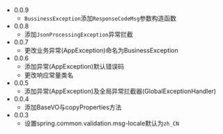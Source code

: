 - 0.0.9
  - `BussinessException`添加`ResponseCodeMsg`参数构造函数
- 0.0.8
  - 添加`JsonProcessingException`异常拦截
- 0.0.7
  - 更改业务异常(AppException)命名为BusinessException
- 0.0.6
  - 添加异常(AppException)默认错误码
  - 更改响应常量类名
- 0.0.5
  - 添加异常(AppException)及全局异常拦截器(GlobalExceptionHandler)
- 0.0.4
  - 添加BaseVO与copyProperties方法
- 0.0.3
  - 设置spring.common.validation.msg-locale默认为<code>zh_CN</code>